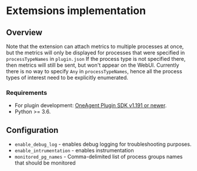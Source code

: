 # Extemsions implementation

## Overview

Note that the extension can attach metrics to multiple processes at once, but the metrics will only be displayed for processes that were specified in `processTypeNames` in `plugin.json`
If the process type is not specified there, then metrics will still be sent, but won't appear on the WebUI.
Currently there is no way to specify `Any` in `processTypeNames`, hence all the process types of interest need to be explicitly enumerated.

### Requirements

* For plugin development: [OneAgent Plugin SDK v1.191 or newer](https://dynatrace.github.io/plugin-sdk/index.html).
* Python >= 3.6.

## Configuration

* `enable_debug_log` - enables debug logging for troubleshooting purposes.
* `enable_intrumentation` - enables instrumentation
* `monitored_pg_names` - Comma-delimited list of process groups names that should be monitored